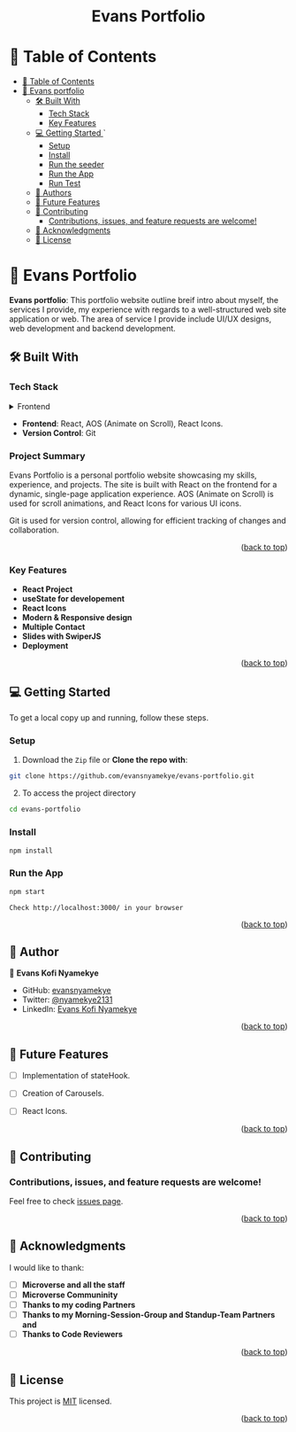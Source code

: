 <a name="readme-top"></a>

<div align="center">

  <h1><b>Evans Portfolio</b></h1>

</div>

# 📗 Table of Contents

- [📗 Table of Contents](#-table-of-contents)
- [📖 Evans portfolio ](#-rail-recipe-app-)
  - [🛠 Built With ](#-built-with-)
    - [Tech Stack ](#tech-stack-)
    - [Key Features ](#key-features-)
  - [💻 Getting Started ](#-getting-started-)`
    - [Setup](#setup)
    - [Install](#install)
    - [Run the seeder](#run-the-seeder)
    - [Run the App](#run-the-app)
    - [Run Test](#run-test)
  - [👥 Authors ](#-authors-)
  - [🔭 Future Features ](#-future-features-)
  - [🤝 Contributing ](#-contributing-)
    - [Contributions, issues, and feature requests are welcome!](#contributions-issues-and-feature-requests-are-welcome)
  - [🙏 Acknowledgments ](#-acknowledgments-)
  - [📝 License ](#-license-)

# 📖 Evans Portfolio <a name="about-project"></a>

**Evans portfolio**: This portfolio website outline breif intro about myself, the services I provide, my experience with regards to a well-structured web site application or web.
                    The area of service I provide include UI/UX designs, web development and backend development. 

## 🛠 Built With <a name="built-with"></a>

### Tech Stack <a name="tech-stack"></a>

<details>
  <summary>Frontend</summary>
  <ul>
    <li><a href="https://www.react.com">React</a></li>
    <li><a href="https://react-icons.github.io/react-icons/search/#q=twitt">React Icons</a></li>
    <li><a href="https://git-scm.com/">Git</a></li>
  </ul>
</details>

- **Frontend**: React, AOS (Animate on Scroll), React Icons.
- **Version Control**: Git

### Project Summary

Evans Portfolio is a personal portfolio website showcasing my skills, experience, and projects. The site is built with React on the frontend for a dynamic, single-page application experience. AOS (Animate on Scroll) is used for scroll animations, and React Icons for various UI icons.

Git is used for version control, allowing for efficient tracking of changes and collaboration.

<p align="right">(<a href="#readme-top">back to top</a>)</p>

### Key Features <a name="key-features"></a>

- **React Project**
- **useState for developement**
- **React Icons**
- **Modern & Responsive design**
- **Multiple Contact**
- **Slides with SwiperJS**
- **Deployment**

<p align="right">(<a href="#readme-top">back to top</a>)</p>

## 💻 Getting Started <a name="getting-started"></a>

To get a local copy up and running, follow these steps.

### Setup

1. Download the `Zip` file or **Clone the repo with**:

```bash
git clone https://github.com/evansnyamekye/evans-portfolio.git
```

2. To access the project directory

```bash
cd evans-portfolio
```

### Install

```bash
npm install

```
### Run the App

```bash
npm start
```

```npm start
Check http://localhost:3000/ in your browser
```

<p align="right">(<a href="#readme-top">back to top</a>)</p>

## 👥 Author <a name='author'></a>

👤 **Evans Kofi Nyamekye**
- GitHub: [evansnyamekye](https://github.com/evansnyamekye)
- Twitter: [@nyamekye2131](https://twitter.com/nyamekye2131)
- LinkedIn: [Evans Kofi Nyamekye](https://www.linkedin.com/in/evans-kofi-nyamekye-1980a4117/)

<p align="right">(<a href="#readme-top">back to top</a>)</p>

## 🔭 Future Features <a name='future-features'></a>

- [ ] Implementation of stateHook.
- [ ] Creation of Carousels.
- [ ] React Icons.


<p align="right">(<a href="#readme-top">back to top</a>)</p>

## 🤝 Contributing <a name="contributing"></a>

### Contributions, issues, and feature requests are welcome!

Feel free to check [issues page](https://github.com/evansnyamekye/evans-portfolio/issues/4).

<p align="right">(<a href="#readme-top">back to top</a>)</p>
<!-- ACKNOWLEDGEMENTS -->

## 🙏 Acknowledgments <a name="acknowledgements"></a>

I would like to thank:

- [ ] **Microverse and all the staff**
- [ ] **Microverse Communinity**
- [ ] **Thanks to my coding Partners**
- [ ] **Thanks to my Morning-Session-Group and Standup-Team Partners and**
- [ ] **Thanks to Code Reviewers**

<p align="right">(<a href="#readme-top">back to top</a>)</p>

## 📝 License <a name="license"></a>

This project is [MIT](./LICENSE) licensed.

<p align="right">(<a href="#readme-top">back to top</a>)</p>

